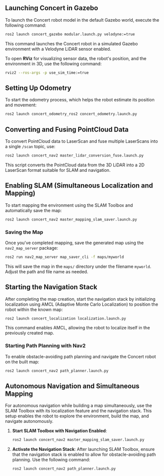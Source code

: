 ## Launching Concert in Gazebo

To launch the Concert robot model in the default Gazebo world, execute the following command:

```bash
ros2 launch concert_gazebo modular.launch.py velodyne:=true
```

This command launches the Concert robot in a simulated Gazebo environment with a Velodyne LiDAR sensor enabled.

To open **RViz** for visualizing sensor data, the robot's position, and the environment in 3D, use the following command:

```bash
rviz2 --ros-args -p use_sim_time:=true
```

## Setting Up Odometry

To start the odometry process, which helps the robot estimate its position and movement:

```bash
ros2 launch concert_odometry_ros2 concert_odometry.launch.py
```

## Converting and Fusing PointCloud Data

To convert PointCloud data to LaserScan and fuse multiple LaserScans into a single `/scan` topic, use:

```bash
ros2 launch concert_nav2 master_lidar_conversion_fuse.launch.py
```

This script converts the PointCloud data from the 3D LiDAR into a 2D LaserScan format suitable for SLAM and navigation.

## Enabling SLAM (Simultaneous Localization and Mapping)

To start mapping the environment using the SLAM Toolbox and automatically save the map:

```bash
ros2 launch concert_nav2 master_mapping_slam_saver.launch.py
```

### Saving the Map

Once you've completed mapping, save the generated map using the `nav2_map_server` package:

```bash
ros2 run nav2_map_server map_saver_cli -f maps/myworld
```

This will save the map in the `maps/` directory under the filename `myworld`. Adjust the path and file name as needed.

## Starting the Navigation Stack

After completing the map creation, start the navigation stack by initializing localization using AMCL (Adaptive Monte Carlo Localization) to position the robot within the known map:

```bash
ros2 launch concert_localization localization.launch.py
```

This command enables AMCL, allowing the robot to localize itself in the previously created map.

### Starting Path Planning with Nav2

To enable obstacle-avoiding path planning and navigate the Concert robot on the built map:

```bash
ros2 launch concert_nav2 path_planner.launch.py
```

## Autonomous Navigation and Simultaneous Mapping

For autonomous navigation while building a map simultaneously, use the SLAM Toolbox with its localization feature and the navigation stack. This setup enables the robot to explore the environment, build the map, and navigate autonomously.

1. **Start SLAM Toolbox with Navigation Enabled**:
    ```bash
    ros2 launch concert_nav2 master_mapping_slam_saver.launch.py
    ```

2. **Activate the Navigation Stack**:
    After launching SLAM Toolbox, ensure that the navigation stack is enabled to allow for obstacle-avoiding path planning. Use the following command:

    ```bash
    ros2 launch concert_nav2 path_planner.launch.py
    ```
